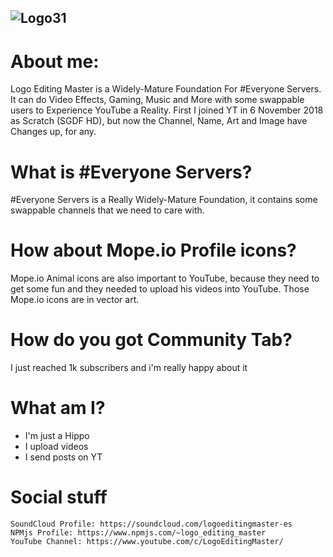 ![Logo31](https://user-images.githubusercontent.com/69356895/131664961-8877b6c1-bbf9-4a79-a924-0616ba2a4895.png)
---

# About me:
Logo Editing Master is a Widely-Mature Foundation For #Everyone Servers. It can do Video Effects, Gaming, Music and More with some swappable users to Experience YouTube a Reality.
First I joined YT in 6 November 2018 as Scratch (SGDF HD), but now the Channel, Name, Art and Image have Changes up, for any.

# What is #Everyone Servers?
#Everyone Servers is a Really Widely-Mature Foundation, it contains some swappable channels that we need to care with. 

# How about Mope.io Profile icons?
Mope.io Animal icons are also important to YouTube, because they need to get some fun and they needed to upload his videos into YouTube. Those Mope.io icons are in vector art.

# How do you got Community Tab?
I just reached 1k subscribers and i'm really happy about it

# What am I?
- I'm just a Hippo
- I upload videos
- I send posts on YT

# Social stuff
    SoundCloud Profile: https://soundcloud.com/logoeditingmaster-es
    NPMjs Profile: https://www.npmjs.com/~logo_editing_master
    YouTube Channel: https://www.youtube.com/c/LogoEditingMaster/
